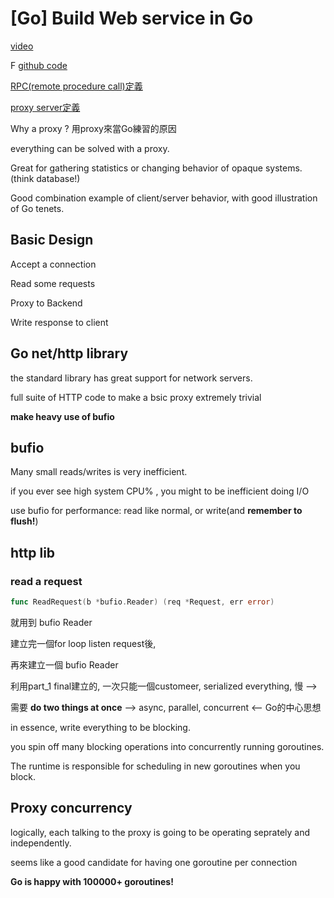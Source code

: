 # [Go] Build Web service in Go

[video](https://www.youtube.com/watch?v=MeOK1UzGHYw)

F
[github code](https://github.com/zorkian/lca2015)

[RPC(remote procedure call)定義](http://searchsoa.techtarget.com/definition/Remote-Procedure-Call)

[proxy server定義](https://en.wikipedia.org/wiki/Proxy_server)

Why a proxy ? 用proxy來當Go練習的原因 

everything can be solved with a proxy. 

Great for gathering statistics or changing behavior of opaque systems. (think database!)

Good combination example of client/server behavior, with good illustration of Go tenets.

## Basic Design

Accept a connection 

Read some requests

Proxy to Backend

Write response to client


## Go net/http library

the standard library has great support for network servers. 

full suite of HTTP code to make a bsic proxy extremely trivial

**make heavy use of bufio**


## bufio 

Many small reads/writes is very inefficient.

if you ever see high system CPU% , you might to be inefficient doing I/O

use bufio for performance: read like normal, or write(and **remember to flush!**)


## http lib 

### read a request 

``` go
func ReadRequest(b *bufio.Reader) (req *Request, err error)
```

就用到 bufio Reader 


建立完一個for loop listen request後, 

再來建立一個 bufio Reader

利用part_1  final建立的, 一次只能一個customeer, serialized everything, 慢 --> 

需要 **do two things at once** --> async, parallel, concurrent <-- Go的中心思想

in essence, write everything to be blocking.

you spin off many blocking operations into concurrently running goroutines. 

The runtime is responsible for scheduling in new goroutines when you block.

## Proxy concurrency 

logically, each talking to the proxy is going to be operating seprately and independently.

seems like a good candidate for having one goroutine per connection

**Go is happy with 100000+ goroutines!**





